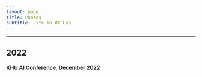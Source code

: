 ```yaml
---
layout: page
title: Photos
subtitle: Life in AI Lab
---
```


<hr>

## 2022

#### KHU AI Conference, December 2022
<!-- <img src="https://raw.githubusercontent.com/ailabkhu/ailabkhu.github.io/master/img/photo/20221228_151244525_02.jpg" width="700" align="center"/> -->
